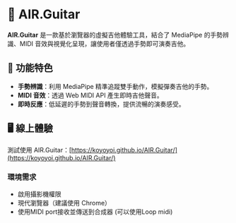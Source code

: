# 🎸 AIR.Guitar

**AIR.Guitar** 是一款基於瀏覽器的虛擬吉他體驗工具，結合了 MediaPipe 的手勢辨識、MIDI 音效與視覺化呈現，讓使用者僅透過手勢即可演奏吉他。

## 🚀 功能特色

- **手勢辨識**：利用 MediaPipe 精準追蹤雙手動作，模擬彈奏吉他的手勢。
- **MIDI 音效**：透過 Web MIDI API 產生即時吉他聲音。
- **即時反應**：低延遲的手勢到聲音轉換，提供流暢的演奏感受。

## 🖥️ 線上體驗

測試使用 AIR.Guitar：[https://koyoyoi.github.io/AIR.Guitar/](https://koyoyoi.github.io/AIR.Guitar/)

### 環境需求

- 啟用攝影機權限
- 現代瀏覽器（建議使用 Chrome）
- 使用MIDI port接收並傳送到合成器 (可以使用Loop midi)
